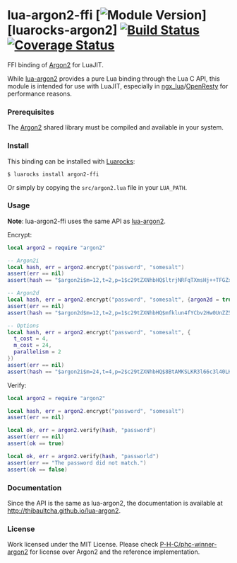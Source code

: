 # lua-argon2-ffi [![Module Version][badge-version-image]][luarocks-argon2] [![Build Status][badge-travis-image]][badge-travis-url] [![Coverage Status][badge-coveralls-image]][badge-coveralls-url]

FFI binding of [Argon2] for LuaJIT.

While [lua-argon2] provides a pure Lua binding through the Lua C API, this module is intended for use with LuaJIT, especially in [ngx_lua]/[OpenResty] for performance reasons.

### Prerequisites

The [Argon2] shared library must be compiled and available in your system.

### Install

This binding can be installed with [Luarocks](https://luarocks.org):

```
$ luarocks install argon2-ffi
```

Or simply by copying the `src/argon2.lua` file in your `LUA_PATH`.

### Usage

**Note**: lua-argon2-ffi uses the same API as [lua-argon2].

Encrypt:

```lua
local argon2 = require "argon2"

-- Argon2i
local hash, err = argon2.encrypt("password", "somesalt")
assert(err == nil)
assert(hash == "$argon2i$m=12,t=2,p=1$c29tZXNhbHQ$ltrjNRFqTXmsHj++TFGZxg+zSg8hSrrSJiViCRns1HM")

-- Argon2d
local hash, err = argon2.encrypt("password", "somesalt", {argon2d = true})
assert(err == nil)
assert(hash == "$argon2d$m=12,t=2,p=1$c29tZXNhbHQ$mfklun4fYCbv2Hw0UnZZ56xAqWbjD+XRMSN9h6SfLe4")

-- Options
local hash, err = argon2.encrypt("password", "somesalt", {
  t_cost = 4,
  m_cost = 24,
  parallelism = 2
})
assert(err == nil)
assert(hash == "$argon2i$m=24,t=4,p=2$c29tZXNhbHQ$8BtAMKSLKR3l66c3l40LKrg09NwLD7hJYfSqoLQyKEE")
```

Verify:

```lua
local argon2 = require "argon2"

local hash, err = argon2.encrypt("password", "somesalt")
assert(err == nil)

local ok, err = argon2.verify(hash, "password")
assert(err == nil)
assert(ok == true)

local ok, err = argon2.verify(hash, "passworld")
assert(err == "The password did not match.")
assert(ok == false)
```

### Documentation

Since the API is the same as lua-argon2, the documentation is available at <http://thibaultcha.github.io/lua-argon2>.

### License

Work licensed under the MIT License. Please check [P-H-C/phc-winner-argon2][Argon2] for license over Argon2 and the reference implementation.

[Argon2]: https://github.com/P-H-C/phc-winner-argon2
[lua-argon2]: https://github.com/thibaultCha/lua-argon2
[luarocks-argon2-ffi]: http://luarocks.org/modules/thibaultcha/argon2-ffi

[ngx_lua]: https://github.com/openresty/lua-nginx-module
[OpenResty]: https://openresty.org

[badge-travis-url]: https://travis-ci.org/thibaultCha/lua-argon2-ffi
[badge-travis-image]: https://travis-ci.org/thibaultCha/lua-argon2-ffi.svg?branch=master
[badge-version-image]: https://img.shields.io/badge/version-0.0.1-blue.svg?style=flat
[badge-coveralls-url]: https://coveralls.io/github/thibaultCha/lua-argon2-ffi?branch=master
[badge-coveralls-image]: https://coveralls.io/repos/github/thibaultCha/lua-argon2-ffi/badge.svg?branch=master
